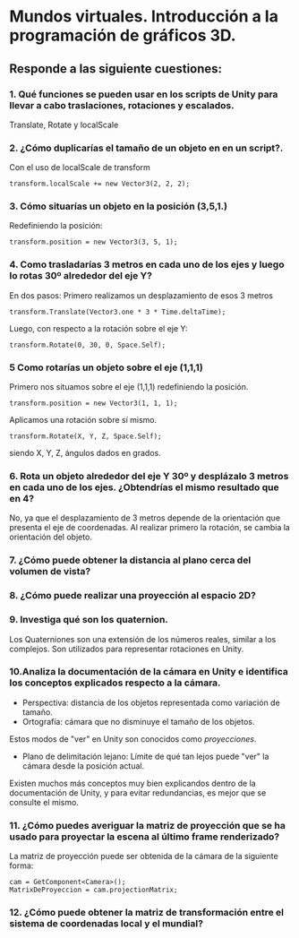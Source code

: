 # Mundos virtuales. Introducción a la programación de gráficos 3D.
## Responde a las siguiente cuestiones:
### **1. Qué funciones se pueden usar en los scripts de Unity para llevar a cabo traslaciones, rotaciones y escalados.**  
Translate, Rotate y localScale  
### **2. ¿Cómo duplicarías el tamaño de un objeto en en un script?.**
Con el uso de localScale de transform
```
transform.localScale += new Vector3(2, 2, 2);
```
### **3. Cómo situarías un objeto en la posición (3,5,1.)**  
Redefiniendo la posición:
```
transform.position = new Vector3(3, 5, 1);
```

### **4. Como trasladarías 3 metros en cada uno de los ejes y luego lo rotas 30º alrededor del eje Y?**
En dos pasos: Primero realizamos un desplazamiento de esos 3 metros  
```
transform.Translate(Vector3.one * 3 * Time.deltaTime);
```
Luego, con respecto a la rotación sobre el eje Y:  
```
transform.Rotate(0, 30, 0, Space.Self);
```

### **5 Como rotarías un objeto sobre el eje (1,1,1)**
Primero nos situamos sobre el eje (1,1,1) redefiniendo la posición.  
```
transform.position = new Vector3(1, 1, 1);
```
Aplicamos una rotación sobre sí mismo.  

```
transform.Rotate(X, Y, Z, Space.Self);
```
siendo X, Y, Z, ángulos dados en grados.

### **6. Rota un objeto alrededor del eje Y 30º y desplázalo 3 metros en cada uno de los ejes. ¿Obtendrías el mismo resultado que en 4?**
No, ya que el desplazamiento de 3 metros depende de la orientación que presenta el eje de coordenadas. Al realizar primero la rotación, se cambia la orientación del objeto.

### **7. ¿Cómo puede obtener la distancia al plano cerca del volumen de vista?**



### **8. ¿Cómo puede realizar una proyección al espacio 2D?**
  

### **9. Investiga qué son los quaternion.**
Los Quaterniones son una extensión de los números reales, similar a los complejos. Son utilizados para representar rotaciones en Unity.

### **10.Analiza la documentación de la cámara en Unity e identifica los conceptos explicados respecto a la cámara.**
 * Perspectiva: distancia de los objetos representada como variación de tamaño.
 * Ortografía: cámara que no disminuye el tamaño de los objetos.  
  
Estos modos de "ver" en Unity son conocidos como *proyecciones*.  
  
  * Plano de delimitación lejano: Límite de qué tan lejos puede "ver" la cámara desde la posición actual.
  
Existen muchos más conceptos muy bien explicandos dentro de la documentación de Unity, y para evitar redundancias, es mejor que se consulte el mismo.
  
### **11. ¿Cómo puedes averiguar la matriz de proyección que se ha usado para proyectar la escena al último frame renderizado?**  
La matriz de proyección puede ser obtenida de la cámara de la siguiente forma:  
```
cam = GetComponent<Camera>();
MatrixDeProyeccion = cam.projectionMatrix;
```

### **12. ¿Cómo puede obtener la matriz de transformación entre el sistema de coordenadas local y el mundial?**

